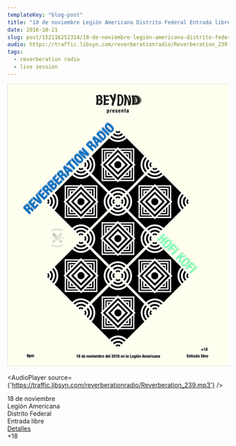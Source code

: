 ```yaml
---
templateKey: "blog-post"
title: "18 de noviembre Legión Americana Distrito Federal Entrada libre Detalles +18 "
date: 2016-10-21
slug: post/152116252314/18-de-noviembre-legión-americana-distrito-federal
audio: https://traffic.libsyn.com/reverberationradio/Reverberation_239.mp3
tags:
  - reverberation radio
  - live session
---
```


![18 de noviembre Legión Americana Distrito Federal Entrada libre Detalles +18 ](../images/630d5b37e5558599bd3e718eefb17c2435ca168cdc1c6377cac4be3848fd24ea.jpg)

<AudioPlayer source={'https://traffic.libsyn.com/reverberationradio/Reverberation_239.mp3'} />

<p>18 de noviembre<br />Legión Americana<br />Distrito Federal<br />Entrada libre<br /><a href="https://www.facebook.com/events/666017273552909/">Detalles</a><br />+18&nbsp;</p>
